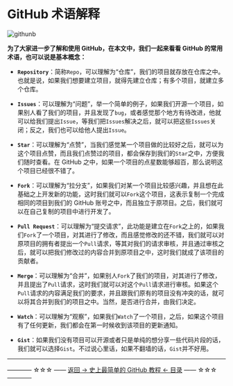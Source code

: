 # GitHub 术语解释

![githunb](https://github.com/guobinhit/cg-blog/blob/master/images/github/terminology-interpretation/githunb.png)

**为了大家进一步了解和使用 GitHub，在本文中，我们一起来看看 GitHub 的常用术语，也可以说是基本概念：**


- **`Repository`**：简称`Repo`，可以理解为“仓库”，我们的项目就存放在仓库之中。也就是说，如果我们想要建立项目，就得先建立仓库；有多个项目，就建立多个仓库。

- **`Issues`**：可以理解为“问题”，举一个简单的例子，如果我们开源一个项目，如果别人看了我们的项目，并且发现了`bug`，或者感觉那个地方有待改进，他就可以给我们提出`Issue`，等我们把`Issues`解决之后，就可以把这些`Issues`关闭；反之，我们也可以给他人提出`Issue`。

- **`Star`**：可以理解为“点赞”，当我们感觉某一个项目做的比较好之后，就可以为这个项目点赞，而且我们点赞过的项目，都会保存到我们的`Star`之中，方便我们随时查看。在 GitHub 之中，如果一个项目的点星数能够超百，那么说明这个项目已经很不错了。

- **`Fork`**：可以理解为“拉分支”，如果我们对某一个项目比较感兴趣，并且想在此基础之上开发新的功能，这时我们就可以`Fork`这个项目，这表示复制一个完成相同的项目到我们的 GitHub 账号之中，而且独立于原项目。之后，我们就可以在自己复制的项目中进行开发了。

- **`Pull Request`**：可以理解为“提交请求”，此功能是建立在`Fork`之上的，如果我们`Fork`了一个项目，对其进行了修改，而且感觉修改的还不错，我们就可以对原项目的拥有者提出一个`Pull`请求，等其对我们的请求审核，并且通过审核之后，就可以把我们修改过的内容合并到原项目之中，这时我们就成了该项目的贡献者。

- **`Merge`**：可以理解为“合并”，如果别人`Fork`了我们的项目，对其进行了修改，并且提出了`Pull`请求，这时我们就可以对这个`Pull`请求进行审核。如果这个`Pull`请求的内容满足我们的要求，并且跟我们原有的项目没有冲突的话，就可以将其合并到我们的项目之中。当然，是否进行合并，由我们决定。

- **`Watch`**：可以理解为“观察”，如果我们`Watch`了一个项目，之后，如果这个项目有了任何更新，我们都会在第一时候收到该项目的更新通知。

- **`Gist`**：如果我们没有项目可以开源或者只是单纯的想分享一些代码片段的话，我们就可以选择`Gist`。不过说心里话，如果不翻墙的话，`Gist`并不好用。


----------
———— ☆☆☆ —— [返回 -> 史上最简单的 GitHub 教程 <- 目录](https://github.com/guobinhit/cg-blog/blob/master/articles/github/README.md) —— ☆☆☆ ————
